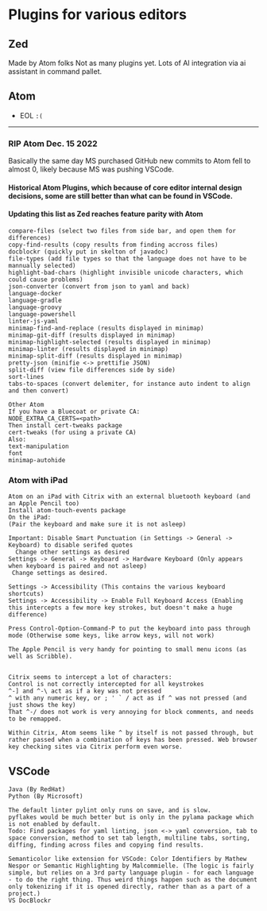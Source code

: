 # Plugins for various editors

## Zed

Made by Atom folks
Not as many plugins yet. Lots of AI integration via ai assistant in command pallet.

## Atom

- EOL `:(`

---

### RIP Atom Dec. 15 2022

Basically the same day MS purchased GitHub new commits to Atom fell to almost 0, likely because MS was pushing VSCode.

#### Historical Atom Plugins, which because of core editor internal design decisions, some are still better than what can be found in VSCode.

#### Updating this list as Zed reaches feature parity with Atom

```
compare-files (select two files from side bar, and open them for differences)
copy-find-results (copy results from finding accross files)
docblockr (quickly put in skelton of javadoc)
file-types (add file types so that the language does not have to be mannually selected)
highlight-bad-chars (highlight invisible unicode characters, which could cause problems)
json-converter (convert from json to yaml and back)
language-docker
language-gradle
language-groovy
language-powershell
linter-js-yaml
minimap-find-and-replace (results displayed in minimap)
minimap-git-diff (results displayed in minimap)
minimap-highlight-selected (results displayed in minimap)
minimap-linter (results displayed in minimap)
minimap-split-diff (results displayed in minimap)
pretty-json (minifie <-> prettifie JSON)
split-diff (view file differences side by side)
sort-lines
tabs-to-spaces (convert delemiter, for instance auto indent to align and then convert)
```

```
Other Atom
If you have a Bluecoat or private CA:
NODE_EXTRA_CA_CERTS=<path>
Then install cert-tweaks package
cert-tweaks (for using a private CA)
Also:
text-manipulation
font
minimap-autohide
```

### Atom with iPad

```
Atom on an iPad with Citrix with an external bluetooth keyboard (and an Apple Pencil too)
Install atom-touch-events package
On the iPad:
(Pair the keyboard and make sure it is not asleep)

Important: Disable Smart Punctuation (in Settings -> General -> Keyboard) to disable serifed quotes
  Change other settings as desired
Settings -> General -> Keyboard -> Hardware Keyboard (Only appears when keyboard is paired and not asleep)
 Change settings as desired.

Settings -> Accessibility (This contains the various keyboard shortcuts)
Settings -> Accessibility -> Enable Full Keyboard Access (Enabling this intercepts a few more key strokes, but doesn't make a huge difference)

Press Control-Option-Command-P to put the keyboard into pass through mode (Otherwise some keys, like arrow keys, will not work)

The Apple Pencil is very handy for pointing to small menu icons (as well as Scribble).


Citrix seems to intercept a lot of characters:
Control is not correctly intercepted for all keystrokes
^-] and ^-\ act as if a key was not pressed
^ with any numeric key, or ; ' ` / act as if ^ was not pressed (and just shows the key)
That ^-/ does not work is very annoying for block comments, and needs to be remapped.

Within Citrix, Atom seems like ^ by itself is not passed through, but rather passed when a combination of keys has been pressed. Web browser key checking sites via Citrix perform even worse.

```

## VSCode

```
Java (By RedHat)
Python (By Microsoft)
```

```
The default linter pylint only runs on save, and is slow.
pyflakes would be much better but is only in the pylama package which is not enabled by default.
Todo: Find packages for yaml linting, json <-> yaml conversion, tab to space conversion, method to set tab length, multiline tabs, sorting, diffing, finding across files and copying find results.
```

```
Semanticolor like extension for VSCode: Color Identifiers by Mathew Nespor or Semantic Highlighting by Malcommielle. (The logic is fairly simple, but relies on a 3rd party language plugin - for each language - to do the right thing. Thus weird things happen such as the document only tokenizing if it is opened directly, rather than as a part of a project.)
VS DocBlockr
```
